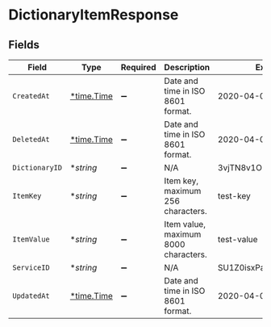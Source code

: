 # DictionaryItemResponse


## Fields

| Field                                      | Type                                       | Required                                   | Description                                | Example                                    |
| ------------------------------------------ | ------------------------------------------ | ------------------------------------------ | ------------------------------------------ | ------------------------------------------ |
| `CreatedAt`                                | [*time.Time](https://pkg.go.dev/time#Time) | :heavy_minus_sign:                         | Date and time in ISO 8601 format.          | 2020-04-09T18:14:30Z                       |
| `DeletedAt`                                | [*time.Time](https://pkg.go.dev/time#Time) | :heavy_minus_sign:                         | Date and time in ISO 8601 format.          | 2020-04-09T18:14:30Z                       |
| `DictionaryID`                             | **string*                                  | :heavy_minus_sign:                         | N/A                                        | 3vjTN8v1O7nOAY7aNDGOL                      |
| `ItemKey`                                  | **string*                                  | :heavy_minus_sign:                         | Item key, maximum 256 characters.          | test-key                                   |
| `ItemValue`                                | **string*                                  | :heavy_minus_sign:                         | Item value, maximum 8000 characters.       | test-value                                 |
| `ServiceID`                                | **string*                                  | :heavy_minus_sign:                         | N/A                                        | SU1Z0isxPaozGVKXdv0eY                      |
| `UpdatedAt`                                | [*time.Time](https://pkg.go.dev/time#Time) | :heavy_minus_sign:                         | Date and time in ISO 8601 format.          | 2020-04-09T18:14:30Z                       |
